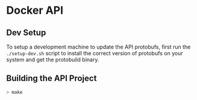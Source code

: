 # Docker API

## Dev Setup

To setup a development machine to update the API protobufs, first run the `./setup-dev.sh` script
to install the correct version of protobufs on your system and get the protobuild binary.

## Building the API Project

```bash
> make
```
